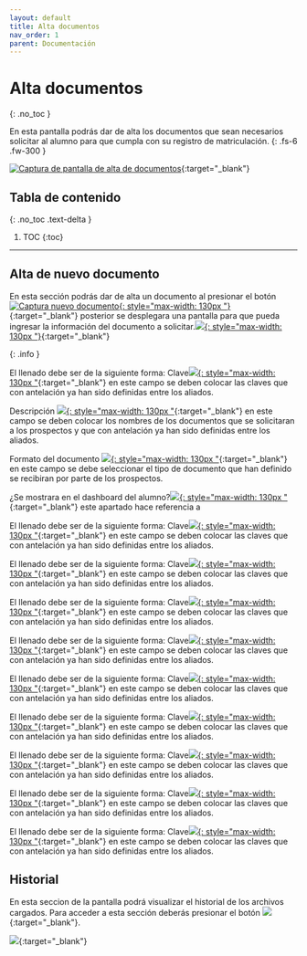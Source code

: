 ```yaml
---
layout: default
title: Alta documentos
nav_order: 1
parent: Documentación
---
```


# Alta documentos
{: .no_toc }

En esta pantalla podrás dar de alta los documentos que sean necesarios solicitar al alumno para que cumpla con su registro de matriculación.
{: .fs-6 .fw-300 }

[![Captura de pantalla de alta de documentos](../../assets/images/Documentacion_alta_documentos.png)](../../assets/images/Documentacion_alta_documentos.png){:target="_blank"}

## Tabla de contenido
{: .no_toc .text-delta }

1. TOC
{:toc}

---

## Alta de nuevo documento

En esta sección podrás dar de alta un documento al presionar el botón [![Captura nuevo documento](../../assets/images/Documentacion_nuevo_documento.png){: style="max-width: 130px "}](../../assets/images/Documentacion_nuevo_documento.png){:target="_blank"} posterior se desplegara una pantalla para que pueda ingresar la información del documento a solicitar.[![](../../assets/images/Documentacion_pantalla_nuevo_documento.png){: style="max-width: 130px "}](../../assets/images/Documentacion_pantalla_nuevo_documento.png){:target="_blank"} 

{: .info }

El llenado debe ser de la siguiente forma:
Clave[![](../../assets/images/Documentacion_clave_documento.png){: style="max-width: 130px "](../../assets/images/Documentacion_clave_documento.png){:target="_blank"} en este campo se deben colocar las claves que con antelación ya han sido definidas entre los aliados.

Descripción [![](../../assets/images/Documentacion_descripcion_documento.png){: style="max-width: 130px "](../../assets/images/Documentacion_descripcion_documento.png){:target="_blank"} en este campo se deben colocar los nombres de los documentos que se solicitaran a los prospectos y que con antelación ya han sido definidas entre los aliados.


Formato del documento [![](../../assets/images/Documentacion_formato_documento_completo.png){: style="max-width: 130px "](../../assets/images/Documentacion_formato_documento_completo.png){:target="_blank"} en este campo se debe seleccionar el tipo de documento que han definido se recibiran por parte de los prospectos.

¿Se mostrara en el dashboard del alumno?[![](../../assets/images/Documentacion_visibilidad_dashboard.png){: style="max-width: 130px "](../../assets/images/Documentacion_visibilidad_dashboard.png){:target="_blank"} este apartado hace referencia a 

El llenado debe ser de la siguiente forma:
Clave[![](../../assets/images/Documentacion_clave_documento.png){: style="max-width: 130px "](../../assets/images/Documentacion_clave_documento.png){:target="_blank"} en este campo se deben colocar las claves que con antelación ya han sido definidas entre los aliados.

El llenado debe ser de la siguiente forma:
Clave[![](../../assets/images/Documentacion_clave_documento.png){: style="max-width: 130px "](../../assets/images/Documentacion_clave_documento.png){:target="_blank"} en este campo se deben colocar las claves que con antelación ya han sido definidas entre los aliados.

El llenado debe ser de la siguiente forma:
Clave[![](../../assets/images/Documentacion_clave_documento.png){: style="max-width: 130px "](../../assets/images/Documentacion_clave_documento.png){:target="_blank"} en este campo se deben colocar las claves que con antelación ya han sido definidas entre los aliados.

El llenado debe ser de la siguiente forma:
Clave[![](../../assets/images/Documentacion_clave_documento.png){: style="max-width: 130px "](../../assets/images/Documentacion_clave_documento.png){:target="_blank"} en este campo se deben colocar las claves que con antelación ya han sido definidas entre los aliados.

El llenado debe ser de la siguiente forma:
Clave[![](../../assets/images/Documentacion_clave_documento.png){: style="max-width: 130px "](../../assets/images/Documentacion_clave_documento.png){:target="_blank"} en este campo se deben colocar las claves que con antelación ya han sido definidas entre los aliados.

El llenado debe ser de la siguiente forma:
Clave[![](../../assets/images/Documentacion_clave_documento.png){: style="max-width: 130px "](../../assets/images/Documentacion_clave_documento.png){:target="_blank"} en este campo se deben colocar las claves que con antelación ya han sido definidas entre los aliados.

El llenado debe ser de la siguiente forma:
Clave[![](../../assets/images/Documentacion_clave_documento.png){: style="max-width: 130px "](../../assets/images/Documentacion_clave_documento.png){:target="_blank"} en este campo se deben colocar las claves que con antelación ya han sido definidas entre los aliados.

El llenado debe ser de la siguiente forma:
Clave[![](../../assets/images/Documentacion_clave_documento.png){: style="max-width: 130px "](../../assets/images/Documentacion_clave_documento.png){:target="_blank"} en este campo se deben colocar las claves que con antelación ya han sido definidas entre los aliados.

El llenado debe ser de la siguiente forma:
Clave[![](../../assets/images/Documentacion_clave_documento.png){: style="max-width: 130px "](../../assets/images/Documentacion_clave_documento.png){:target="_blank"} en este campo se deben colocar las claves que con antelación ya han sido definidas entre los aliados.


## Historial

En esta seccion de la pantalla podrá visualizar el historial de los archivos cargados. Para acceder a esta sección deberás presionar el botón [![](../../assets/images/Archivo_masivo_boton_historial.png)](../../assets/images/Archivo_masivo_boton_historial.png){:target="_blank"}.



[![](../../assets/images/Archivo_masivo_historial.png)](../../assets/images/Archivo_masivo_historial.png){:target="_blank"}


